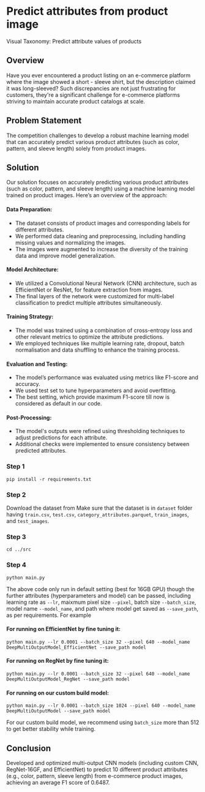 # Predict attributes from product image
Visual Taxonomy: Predict attribute values of products

## Overview
Have you ever encountered a product listing on an e-commerce platform where the image showed a short - sleeve shirt, but the description claimed it was long-sleeved? Such discrepancies are not just frustrating for customers, they're a significant challenge for e-commerce platforms striving to maintain accurate product catalogs at scale.

## Problem Statement
The competition challenges to develop a robust machine learning model that can accurately predict various product attributes (such as color, pattern, and sleeve length) solely from product images.

## Solution
Our solution focuses on accurately predicting various product attributes (such as color, pattern, and sleeve length) using a machine learning model trained on product images. Here’s an overview of the approach:

#### Data Preparation:

* The dataset consists of product images and corresponding labels for different attributes.
* We performed data cleaning and preprocessing, including handling missing values and normalizing the images.
* The images were augmented to increase the diversity of the training data and improve model generalization.

#### Model Architecture:

* We utilized a Convolutional Neural Network (CNN) architecture, such as EfficientNet or ResNet, for feature extraction from images.
* The final layers of the network were customized for multi-label classification to predict multiple attributes simultaneously.

#### Training Strategy:

* The model was trained using a combination of cross-entropy loss and other relevant metrics to optimize the attribute predictions.
* We employed techniques like multiple learning rate, dropout, batch normalisation and data shuffling to enhance the training process.

#### Evaluation and Testing:

* The model’s performance was evaluated using metrics like F1-score and accuracy.
* We used test set to tune hyperparameters and avoid overfitting.
* The best setting, which provide maximum F1-score till now is considered as default in our code.

#### Post-Processing:

* The model's outputs were refined using thresholding techniques to adjust predictions for each attribute.
* Additional checks were implemented to ensure consistency between predicted attributes.

### Step 1
```
pip install -r requirements.txt
```

### Step 2
Download the dataset from 
Make sure that the dataset is in `dataset` folder having `train.csv`, `test.csv`, `category_attributes.parquet`, `train_images`, and `test_images`.

### Step 3
```
cd ../src
```

### Step 4
```
python main.py
```
The above code only run in default setting (best for 16GB GPU) though the further attributes (hyperparameters and model) can be passed, including learning rate as `--lr`, maixmum pixel size `--pixel`, batch size `--batch_size`, model name `--model_name`, and path where model get saved as `--save_path`, as per requirements. For example
#### For running on EfficientNet by fine tuning it:
```
python main.py --lr 0.0001 --batch_size 32 --pixel 640 --model_name DeepMultiOutputModel_EfficientNet --save_path model
```
####  For running on RegNet by fine tuning it:
```
python main.py --lr 0.0001 --batch_size 32 --pixel 640 --model_name DeepMultiOutputModel_RegNet --save_path model
```
####  For running on our custom build model:
```
python main.py --lr 0.0001 --batch_size 1024 --pixel 640 --model_name DeepMultiOutputModel --save_path model
```
For our custom build model, we recommend using `batch_size` more than 512 to get better stability while training.

## Conclusion

Developed and optimized multi-output CNN models (including custom CNN, RegNet-16GF, and EfficientNet) to predict 10 different product attributes (e.g., color, pattern, sleeve length) from e-commerce product images, achieving an average F1 score of 0.6487.

